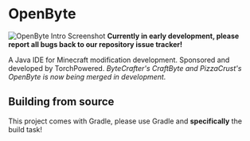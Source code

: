 # OpenByte
![OpenByte Intro Screenshot](https://raw.githubusercontent.com/TorchPowered/OpenByte/master/images/newfront.png)
**Currently in early development, please report all bugs back to our repository issue tracker!**

A Java IDE for Minecraft modification development.
Sponsored and developed by TorchPowered.
_ByteCrafter's CraftByte and PizzaCrust's OpenByte is now being merged in development._

## Building from source
This project comes with Gradle, please use Gradle and **specifically** the build task!
